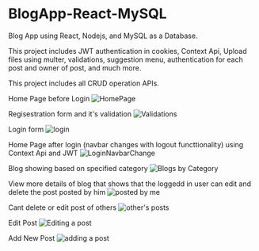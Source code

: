# BlogApp-React-MySQL
Blog App using React, Nodejs, and MySQL as a Database.

This project includes JWT authentication in cookies, Context Api, Upload files using multer, validations, suggestion menu, authentication for each post and owner of post, and much more.

This project includes all CRUD operation APIs.


Home Page before Login
![HomePage](https://user-images.githubusercontent.com/103119353/219963400-de601dcf-80a8-41ce-938e-064dbad46061.png)

Regisestration form and it's validation
![Validations](https://user-images.githubusercontent.com/103119353/219963424-a7beb489-8dd4-4fda-8527-0e1f2ad864d2.png)

Login form
![login](https://user-images.githubusercontent.com/103119353/219963527-bf37fe60-f880-4a0c-bb6b-84b1621c85d6.png)

Home Page after login (navbar changes with logout functtionality) using Context Api and JWT
![LoginNavbarChange](https://user-images.githubusercontent.com/103119353/219963616-cf034451-9ce3-4c60-ba80-d8e330046b4d.png)

Blog showing based on specified category
![Blogs by Category](https://user-images.githubusercontent.com/103119353/219963650-912980e9-e6d0-4e39-8c96-4af2881a2cdc.png)

View more details of blog that shows that the loggedd in user can edit and delete the post posted by him
![posted by me](https://user-images.githubusercontent.com/103119353/219963983-bfd3ed83-e553-4a3c-9c06-00d461ed6b7d.png)

Cant delete or edit post of others
![other's posts](https://user-images.githubusercontent.com/103119353/219964053-6b2f96f6-a714-4778-acc7-441264dedf39.png)

Edit Post 
![Editing a post](https://user-images.githubusercontent.com/103119353/219964100-b8e6c5ad-b859-44b9-bf5d-53899c7df00e.png)

Add New Post
![adding a post](https://user-images.githubusercontent.com/103119353/219964133-50f0da87-f745-4770-8542-f6bf52327b94.png)














